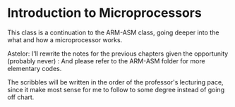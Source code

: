 # Introduction to Microprocessors
This class is a continuation to the ARM-ASM class, going deeper into the what and how a microprocessor works.

Astelor: I'll rewrite the notes for the previous chapters given the opportunity (probably never)
       : And please refer to the ARM-ASM folder for more elementary codes.

The scribbles will be written in the order of the professor's lecturing pace, since it make most sense for me to follow to some degree instead of going off chart.